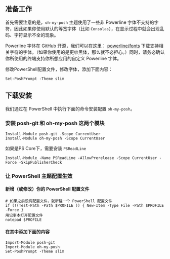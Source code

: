## 准备工作

首先需要注意的是，`oh-my-posh` 主题使用了一些非 Powerline 字体不支持的字符，因此如果你使用默认的等宽字体（比如 `Consolas`），在显示过程中就会出现乱码、字符显示不全的现象。

Powerline 字体在 GitHub 开源，我们可以在这里： [powerline/fonts](https://github.com/powerline/fonts) 下载支持相关字符的字体。（如果你使用的是更纱黑体，那么就不必担心。）同时，请务必确认你所使用的终端支持你所想应用的自定义 Powerline 字体。

修改PowerShell配置文件，修改字体，添加下面内容：

```shell
Set-PoshPrompt -Theme slim
```



## 下载安装

我们通过在 PowerShell 中执行下面的命令安装配置 `oh-my-posh`。

### 安装 posh-git 和 oh-my-posh 这两个模块

```shell
Install-Module posh-git -Scope CurrentUser 
Install-Module oh-my-posh -Scope CurrentUser
```

如果是PS Core下，需要安装 `PSReadLine`

```
Install-Module -Name PSReadLine -AllowPrerelease -Scope CurrentUser -Force -SkipPublisherCheck
```

### 让 PowerShell 主题配置生效

#### 新增（或修改）你的 PowerShell 配置文件

```shell
# 如果之前没有配置文件，就新建一个 PowerShell 配置文件
if (!(Test-Path -Path $PROFILE )) { New-Item -Type File -Path $PROFILE -Force }
用记事本打开配置文件
notepad $PROFILE
```

#### 在其中添加下面的内容

```shell
Import-Module posh-git 
Import-Module oh-my-posh 
Set-PoshPrompt -Theme slim
```
